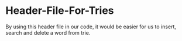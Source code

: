 # Header-File-For-Tries
By using this header file in our code, it would be easier for us to insert, search and delete a word from trie.  
